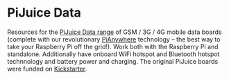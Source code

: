 # PiJuice Data
Resources for the [PiJuice Data range](https://www.pi-supply.com/?s=pijuice&post_type=product&tags=1&limit=5&ixwps=1) of GSM / 3G / 4G mobile data boards (complete with our revolutionary [PiAnywhere](https://www.pi-supply.com/product-tag/pianywhere/) technology – the best way to take your Raspberry Pi off the grid!). Work both with the Raspberry Pi and standalone. Additionally have onboard WiFi hotspot and Bluetooth hotspot technnology and battery power and charging.  The original PiJuice boards were funded on [Kickstarter](https://www.kickstarter.com/projects/pijuice/pijuice-a-portable-project-platform-for-every-rasp/).
